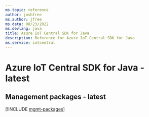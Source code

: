 ```yaml
---
ms.topic: reference
author: joshfree
ms.author: jfree
ms.data: 08/23/2022
ms.devlang: java
title: Azure IoT Central SDK for Java
description: Reference for Azure IoT Central SDK for Java
ms.service: iotcentral
---
```

# Azure IoT Central SDK for Java - latest

## Management packages - latest
[!INCLUDE [mgmt-packages](iot-central-mgmt-index.md)]